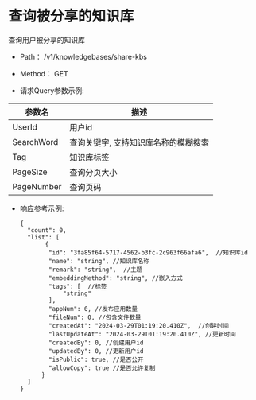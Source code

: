 # 查询被分享的知识库
查询用户被分享的知识库

- Path： /v1/knowledgebases/share-kbs

- Method： GET


- 请求Query参数示例:

|参数名      |描述 |
|----------- |----------- |
|UserId  |用户id |
|SearchWord  |查询关键字, 支持知识库名称的模糊搜索 |
|Tag  |知识库标签 |
|PageSize  |查询分页大小 |
|PageNumber  |查询页码 |

- 响应参考示例:

  ```
  {
    "count": 0,
    "list": [
         {
          "id": "3fa85f64-5717-4562-b3fc-2c963f66afa6",  //知识库id
          "name": "string", //知识库名称
          "remark": "string",  //主题
          "embeddingMethod": "string", //嵌入方式
          "tags": [  //标签
              "string"
          ],
          "appNum": 0, //发布应用数量
          "fileNum": 0, //包含文件数量
          "createdAt": "2024-03-29T01:19:20.410Z",  //创建时间
          "lastUpdateAt": "2024-03-29T01:19:20.410Z", //更新时间 
          "createdBy": 0, //创建用户id
          "updatedBy": 0, //更新用户id
          "isPublic": true, //是否公开
          "allowCopy": true //是否允许复制
      	}
    ]
  }
  ```



